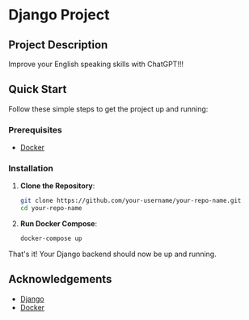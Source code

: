 # Django Project

## Project Description
Improve your English speaking skills with ChatGPT!!!

## Quick Start
Follow these simple steps to get the project up and running:

### Prerequisites
- [Docker](https://www.docker.com/get-started)

### Installation
1. **Clone the Repository**:

    ```sh
    git clone https://github.com/your-username/your-repo-name.git
    cd your-repo-name
    ```

2. **Run Docker Compose**:

    ```sh
    docker-compose up
    ```

That's it! Your Django backend should now be up and running.

## Acknowledgements
- [Django](https://www.djangoproject.com/)
- [Docker](https://www.docker.com/)
